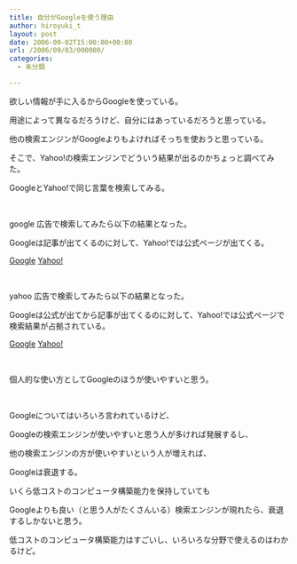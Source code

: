 ```yaml
---
title: 自分がGoogleを使う理由
author: hiroyuki_t
layout: post
date: 2006-09-02T15:00:00+00:00
url: /2006/09/03/000000/
categories:
  - 未分類

---
```

<div class="section">
  <p>
    欲しい情報が手に入るからGoogleを使っている。
  </p>
  
  <p>
    用途によって異なるだろうけど、自分にはあっているだろうと思っている。
  </p>
  
  <p>
    他の検索エンジンがGoogleよりもよければそっちを使おうと思っている。
  </p>
  
  <p>
    そこで、Yahoo!の検索エンジンでどういう結果が出るのかちょっと調べてみた。
  </p>
  
  <p>
    GoogleとYahoo!で同じ言葉を検索してみる。
  </p>
  
  <p>
    &nbsp;
  </p>
  
  <p>
    google 広告で検索してみたら以下の結果となった。
  </p>
  
  <p>
    Googleは記事が出てくるのに対して、Yahoo!では公式ページが出てくる。
  </p>
  
  <p>
    <a href="http://www.google.com/search?rls=ja&q=google+%E5%BA%83%E5%91%8A" target="_blank">Google</a> <a href="http://search.yahoo.co.jp/search?p=google%A1%A1%B9%AD%B9%F0&fr=top_v2&tid=top_v2&search.x=1&x=0&y=0" target="_blank">Yahoo!</a>
  </p>
  
  <p>
    &nbsp;
  </p>
  
  <p>
    yahoo 広告で検索してみたら以下の結果となった。
  </p>
  
  <p>
    Googleは公式が出てから記事が出てくるのに対して、Yahoo!では公式ページで検索結果が占拠されている。
  </p>
  
  <p>
    <a href="http://www.google.com/search?rls=ja&q=yahoo+%E5%BA%83%E5%91%8A&btnG=Search" target="_blank">Google</a> <a href="http://search.yahoo.co.jp/search?p=yahoo+%E5%BA%83%E5%91%8A" target="_blank">Yahoo!</a>
  </p>
  
  <p>
    &nbsp;
  </p>
  
  <p>
    個人的な使い方としてGoogleのほうが使いやすいと思う。
  </p>
  
  <p>
    &nbsp;
  </p>
  
  <p>
    Googleについてはいろいろ言われているけど、
  </p>
  
  <p>
    Googleの検索エンジンが使いやすいと思う人が多ければ発展するし、
  </p>
  
  <p>
    他の検索エンジンの方が使いやすいという人が増えれば、
  </p>
  
  <p>
    Googleは衰退する。
  </p>
  
  <p>
    いくら低コストのコンピュータ構築能力を保持していても
  </p>
  
  <p>
    Googleよりも良い（と思う人がたくさんいる）検索エンジンが現れたら、衰退するしかないと思う。
  </p>
  
  <p>
    低コストのコンピュータ構築能力はすごいし、いろいろな分野で使えるのはわかるけど。
  </p>
</div>